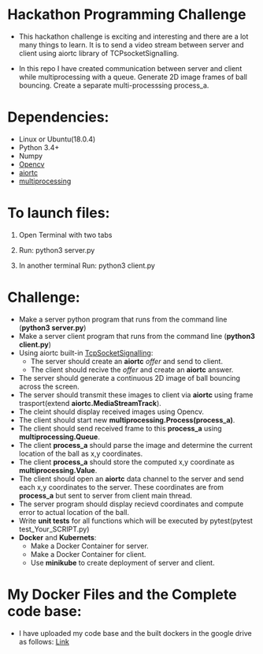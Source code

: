 # Hackathon Programming Challenge

* This hackathon challenge is exciting and interesting and there are a lot many things to learn. It is to send a video stream between server and client using aiortc library of TCPsocketSignalling.


* In this repo I have created communication between server and client while multiprocessing with a queue. Generate 2D image frames of ball bouncing. Create a separate multi-processsing process_a.
  

# Dependencies:
* Linux or Ubuntu(18.0.4)
* Python 3.4+
* Numpy
* [Opencv](https://pypi.org/project/opencv-python/)
* [aiortc](https://github.com/aiortc/aiortc)
* [multiprocessing](https://docs.python.org/3.7/library/multiprocessing.html)

# To launch files:
1) Open Terminal with two tabs

2) Run:
python3 server.py

3) In another terminal Run:
python3 client.py

# Challenge:
* Make a server python program that runs from the command line (**python3 server.py**)
* Make a server client program that runs from the command line (**python3 client.py**)
* Using aiortc built-in [TcpSocketSignalling](https://github.com/aiortc/aiortc/blob/f85f7133435b54ce9de5f2f391c0c0ef0014e820/aiortc/contrib/signaling.py#L147):
  * The server should create an **aiortc** *offer* and send to client.
  * The client should recive the *offer* and create an **aiortc** answer.
* The server should generate a continuous 2D image of ball bouncing across the screen.
* The server should transmit these images to client via **aiortc** using frame trasport(extend **aiortc.MediaStreamTrack**).
* The cleint should display received images using Opencv.
* The client should start new **multiprocessing.Process(process_a)**.
* The client should send received frame to this **process_a** using **multiprocessing.Queue**.
* The client **process_a** should parse the image and determine the current location of the ball as x,y coordinates.
* The client **process_a** should store the computed x,y coordinate as **multiprocessing.Value**.
* The client should open an **aiortc** data channel to the server and send each x,y coordinates to the server. These coordinates are from **process_a** but sent to server from client main thread.
* The server program should display recievd coordinates and compute error to actual location of the ball.
* Write **unit tests** for all functions which will be executed by pytest(pytest test_Your_SCRIPT.py)
* **Docker** and **Kubernets**:
  * Make a Docker Container for server.
  * Make a Docker Container for client.
  * Use **minikube** to create deployment of server and client.
  
  
# My Docker Files and the Complete code base:
* I have uploaded my code base and the built dockers in the google drive as follows: [Link](https://drive.google.com/drive/folders/1eiJk49aD05Q483to7Z19IlqE-z-s_fSG)



